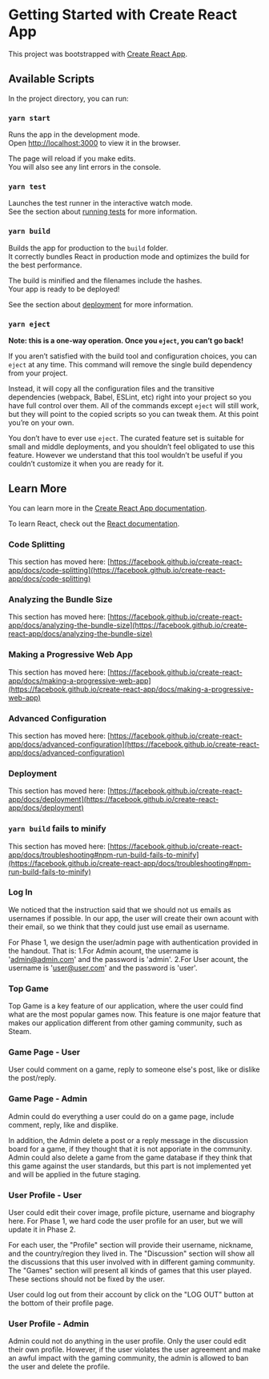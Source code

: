 # Getting Started with Create React App

This project was bootstrapped with [Create React App](https://github.com/facebook/create-react-app).

## Available Scripts

In the project directory, you can run:

### `yarn start`

Runs the app in the development mode.\
Open [http://localhost:3000](http://localhost:3000) to view it in the browser.

The page will reload if you make edits.\
You will also see any lint errors in the console.

### `yarn test`

Launches the test runner in the interactive watch mode.\
See the section about [running tests](https://facebook.github.io/create-react-app/docs/running-tests) for more information.

### `yarn build`

Builds the app for production to the `build` folder.\
It correctly bundles React in production mode and optimizes the build for the best performance.

The build is minified and the filenames include the hashes.\
Your app is ready to be deployed!

See the section about [deployment](https://facebook.github.io/create-react-app/docs/deployment) for more information.

### `yarn eject`

**Note: this is a one-way operation. Once you `eject`, you can’t go back!**

If you aren’t satisfied with the build tool and configuration choices, you can `eject` at any time. This command will remove the single build dependency from your project.

Instead, it will copy all the configuration files and the transitive dependencies (webpack, Babel, ESLint, etc) right into your project so you have full control over them. All of the commands except `eject` will still work, but they will point to the copied scripts so you can tweak them. At this point you’re on your own.

You don’t have to ever use `eject`. The curated feature set is suitable for small and middle deployments, and you shouldn’t feel obligated to use this feature. However we understand that this tool wouldn’t be useful if you couldn’t customize it when you are ready for it.

## Learn More

You can learn more in the [Create React App documentation](https://facebook.github.io/create-react-app/docs/getting-started).

To learn React, check out the [React documentation](https://reactjs.org/).

### Code Splitting

This section has moved here: [https://facebook.github.io/create-react-app/docs/code-splitting](https://facebook.github.io/create-react-app/docs/code-splitting)

### Analyzing the Bundle Size

This section has moved here: [https://facebook.github.io/create-react-app/docs/analyzing-the-bundle-size](https://facebook.github.io/create-react-app/docs/analyzing-the-bundle-size)

### Making a Progressive Web App

This section has moved here: [https://facebook.github.io/create-react-app/docs/making-a-progressive-web-app](https://facebook.github.io/create-react-app/docs/making-a-progressive-web-app)

### Advanced Configuration

This section has moved here: [https://facebook.github.io/create-react-app/docs/advanced-configuration](https://facebook.github.io/create-react-app/docs/advanced-configuration)

### Deployment

This section has moved here: [https://facebook.github.io/create-react-app/docs/deployment](https://facebook.github.io/create-react-app/docs/deployment)

### `yarn build` fails to minify

This section has moved here: [https://facebook.github.io/create-react-app/docs/troubleshooting#npm-run-build-fails-to-minify](https://facebook.github.io/create-react-app/docs/troubleshooting#npm-run-build-fails-to-minify)


### Log In 

We noticed that the instruction said that we should not us emails as usernames if possible. In our app, the user will create their own acount with their email, so we think that they could just use email as username. 

For Phase 1, we design the user/admin page with authentication provided in the handout. That is: 
1.For Admin acount, the username is 'admin@admin.com' and the password is 'admin'. 
2.For User acount, the username is 'user@user.com' and the password is 'user'. 


### Top Game 

Top Game is a key feature of our application, where the user could find what are the most popular games now. This feature is one major feature that makes our application different from other gaming community, such as Steam. 


### Game Page - User

User could comment on a game, reply to someone else's post, like or dislike the post/reply. 


### Game Page - Admin

Admin could do everything a user could do on a game page, include comment, reply, like and displike. 

In addition, the Admin delete a post or a reply message in the discussion board for a game, if they thought that it is not apporiate in the community. Admin could also delete a game from the game database if they think that this game against the user standards, but this part is not implemented yet and will be applied in the future staging. 


### User Profile - User

User could edit their cover image, profile picture, username and biography here. For Phase 1, we hard code the user profile for an user, but we will update it in Phase 2. 

For each user, the "Profile" section will provide their username, nickname, and the country/region they lived in. The "Discussion" section will show all the discussions that this user involved with in different gaming community. The "Games" section will present all kinds of games that this user played. These sections should not be fixed by the user. 

User could log out from their account by click on the "LOG OUT" button at the bottom of their profile page. 


### User Profile - Admin

Admin could not do anything in the user profile. Only the user could edit their own profile. 
However, if the user violates the user agreement and make an awful impact with the gaming community, the admin is allowed to ban the user and delete the profile. 


